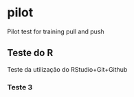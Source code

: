 # pilot
Pilot test for training pull and push 

## Teste do R
Teste da utilização do RStudio+Git+Github

### Teste 3



